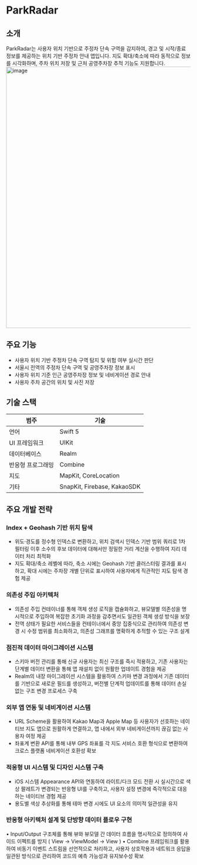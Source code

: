 # ParkRadar

## 소개
ParkRadar는 사용자 위치 기반으로 주정차 단속 구역을 감지하여, 경고 및 시작/종료 정보를 제공하는 위치 기반 주정차 안내 앱입니다. 지도 확대/축소에 따라 동적으로 정보를 시각화하며, 주차 위치 저장 및 근처 공영주차장 추적 기능도 지원합니다.
<img width="712" alt="image" src="https://github.com/user-attachments/assets/8576f83e-069a-4aa6-a614-67b33e158334" />



## 주요 기능
- 사용자 위치 기반 주정차 단속 구역 탐지 및 위험 여부 실시간 판단
- 서울시 전역의 주정차 단속 구역 및 공영주차장 정보 표시
- 사용자 위치 기준 인근 공영주차장 정보 및 네비게이션 경로 안내
- 사용자 주차 공간의 위치 및 사진 저장


## 기술 스택

| 범주             | 기술                                |
|------------------|-------------------------------------|
| 언어             | Swift 5                             |
| UI 프레임워크     | UIKit                               |
| 데이터베이스      | Realm                               |
| 반응형 프로그래밍  | Combine                             |
| 지도             | MapKit, CoreLocation                |
| 기타             | SnapKit, Firebase, KakaoSDK         |

## 주요 개발 전략

### Index + Geohash 기반 위치 탐색
- 위도·경도를 정수형 인덱스로 변환하고, 위치 검색시 인덱스 기반 범위 쿼리로 1차 필터링 이후 소수의 후보 데이터에 대해서만 정밀한 거리 계산을 수행하여 지리 데이터 처리 최적화
- 지도 확대/축소 레벨에 따라, 축소 시에는 Geohash 기반 클러스터링 결과를 표시하고, 확대 시에는 주차장 개별 단위로 표시하여 사용자에게 직관적인 지도 탐색 경험 제공

### 의존성 주입 아키텍처
- 의존성 주입 컨테이너를 통해 객체 생성 로직을 캡슐화하고, 뷰모델별 의존성을 명시적으로 주입하여 복잡한 초기화 과정을 감추면서도 일관된 객체 생성 방식을 보장
- 전역 상태가 필요한 서비스들을 컨테이너에서 중앙 집중식으로 관리하여 의존성 변경 시 수정 범위를 최소화하고, 의존성 그래프를 명확하게 추적할 수 있는 구조 설계

### 점진적 데이터 마이그레이션 시스템
- 스키마 버전 관리를 통해 신규 사용자는 최신 구조를 즉시 적용하고, 기존 사용자는 단계별 데이터 변환을 통해 앱 재설치 없이 원활한 업데이트 경험을 제공
- Realm의 내장 마이그레이션 시스템을 활용하여 스키마 변경 과정에서 기존 데이터를 기반으로 새로운 필드를 생성하고, 버전별 단계적 업데이트를 통해 데이터 손실 없는 구조 변경 프로세스 구축

### 외부 앱 연동 및 네비게이션 시스템
- URL Scheme을 활용하여 Kakao Map과 Apple Map 등 사용자가 선호하는 네이티브 지도 앱으로 원활하게 연결하고, 앱 내에서 외부 네비게이션까지 끊김 없는 사용자 여정 제공
- 좌표계 변환 API를 통해 내부 GPS 좌표를 각 지도 서비스 호환 형식으로 변환하여 크로스 플랫폼 네비게이션 호환성 확보

### 적응형 UI 시스템 및 디자인 시스템 구축
- iOS 시스템 Appearance API와 연동하여 라이트/다크 모드 전환 시 실시간으로 색상 팔레트가 변경되는 반응형 UI를 구축하고, 사용자 설정 변경에 즉각적으로 대응하는 네이티브 경험 제공
- 용도별 색상 추상화를 통해 테마 변경 시에도 UI 요소의 의미적 일관성을 유지

### 반응형 아키텍처 설계 및 단방향 데이터 플로우 구현
• Input/Output 구조체를 통해 뷰와 뷰모델 간 데이터 흐름을 명시적으로 정의하여 사이드 이펙트를 방지 ( View → ViewModel → View )
• Combine 프레임워크를 활용하여 비동기 이벤트 스트림을 선언적으로 처리하고, 사용자 상호작용과 네트워크 응답을 일관된 방식으로 관리하여 코드의 예측 가능성과 유지보수성 확보
